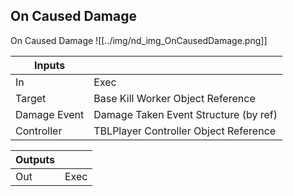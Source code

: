 ## On Caused Damage
On Caused Damage
![[../img/nd_img_OnCausedDamage.png]]

|Inputs||
|--|--|
| In | Exec |
| Target | Base Kill Worker Object Reference |
| Damage Event | Damage Taken Event Structure (by ref) |
| Controller | TBLPlayer Controller Object Reference |

|Outputs||
|--|--|
| Out | Exec |
